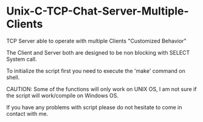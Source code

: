 # Unix-C-TCP-Chat-Server-Multiple-Clients
TCP Server able to operate with multiple Clients "Customized Behavior"

The Client and Server both are designed to be non blocking with SELECT System call.

To initialize the script first you need to execute the 'make' command on shell.

CAUTION: Some of the functions will only work on UNIX OS, I am not sure if the script
will work/compile on Windows OS.

If you have any problems with script please do not hesitate to come in contact with me.
